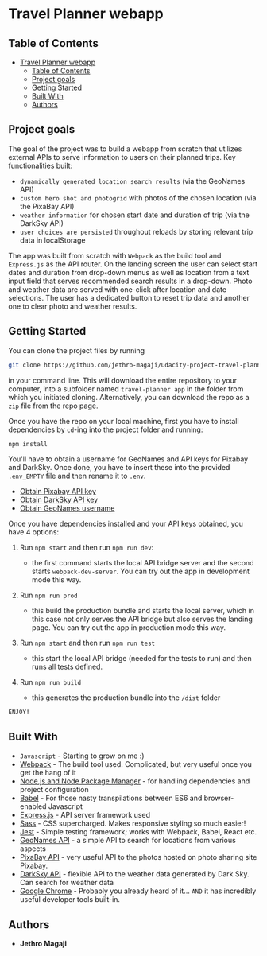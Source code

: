 # Travel Planner webapp

## Table of Contents

- [Travel Planner webapp](#travel-planner-webapp)
  - [Table of Contents](#table-of-contents)
  - [Project goals](#project-goals)
  - [Getting Started](#getting-started)
  - [Built With](#built-with)
  - [Authors](#authors)

## Project goals

The goal of the project was to build a webapp from scratch that utilizes external APIs to serve information to users on their planned trips. Key functionalities built:
- ```dynamically generated location search results``` (via the GeoNames API)
- ```custom hero shot and photogrid``` with photos of the chosen location (via the PixaBay API)
- ```weather information``` for chosen start date and duration of trip (via the DarkSky API)
- ```user choices are persisted``` throughout reloads by storing relevant trip data in localStorage

The app was built from scratch with ```Webpack``` as the build tool and ```Express.js``` as the API router. On the landing screen the user can select start dates and duration from drop-down menus as well as location from a text input field that serves recommended search results in a drop-down. Photo and weather data are served with one-click after location and date selections. The user has a dedicated button to reset trip data and another one to clear photo and weather results.

## Getting Started

You can clone the project files by running

```bash
git clone https://github.com/jethro-magaji/Udacity-project-travel-planner.git
```

in your command line. This will download the entire repository to your computer, into a subfolder named ```travel-planner app``` in the folder from which you initiated cloning. Alternatively, you can download the repo as a ```zip``` file from the repo page.

Once you have the repo on your local machine, first you have to install dependencies by ```cd```-ing into the project folder and running:
```bash
npm install
```

You'll have to obtain a username for GeoNames and API keys for Pixabay and DarkSky. Once done, you have to insert these into the provided ```.env_EMPTY``` file and then rename it to ```.env```.
* [Obtain Pixabay API key](https://pixabay.com/api/docs/)
* [Obtain DarkSky API key](https://darksky.net/dev)
* [Obtain GeoNames username](http://www.geonames.org/login)

Once you have dependencies installed and your API keys obtained, you have 4 options:

1. Run ```npm start``` and then run ```npm run dev```:
    - the first command starts the local API bridge server and the second starts ```webpack-dev-server```. You can try out the app in development mode this way.

2. Run ```npm run prod```
    - this build the production bundle and starts the local server, which in this case not only serves the API bridge but also serves the landing page. You can try out the app in production mode this way.

3. Run ```npm start``` and then run ```npm run test```
    - this start the local API bridge (needed for the tests to run) and then runs all tests defined.

4. Run ```npm run build```
    - this generates the production bundle into the ```/dist``` folder

```ENJOY!```

## Built With

* ```Javascript``` - Starting to grow on me :)
* [Webpack](https://webpack.js.org) - The build tool used. Complicated, but very useful once you get the hang of it
* [Node.js and Node Package Manager](https://nodejs.org/en/) - for handling dependencies and project configuration
* [Babel](https://babeljs.io) - For those nasty transpilations between ES6 and browser-enabled Javascript
* [Express.js](https://expressjs.com) - API server framework used
* [Sass](https://sass-lang.com) - CSS supercharged. Makes responsive styling so much easier!
* [Jest](https://jestjs.io) - Simple testing framework; works with Webpack, Babel, React etc.
* [GeoNames API](https://www.geonames.org/export/ws-overview.html) - a simple API to search for locations from various aspects
* [PixaBay API](https://pixabay.com/api/docs/) - very useful API to the photos hosted on photo sharing site Pixabay.
* [DarkSky API](https://darksky.net/dev) - flexible API to the weather data generated by Dark Sky. Can search for weather data 
* [Google Chrome](https://www.google.com/chrome) - Probably you already heard of it... ```AND``` it has incredibly useful developer tools built-in.

## Authors

* **Jethro Magaji**
